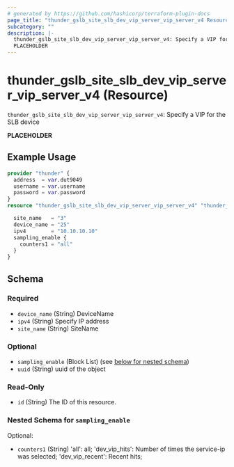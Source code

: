 ```yaml
---
# generated by https://github.com/hashicorp/terraform-plugin-docs
page_title: "thunder_gslb_site_slb_dev_vip_server_vip_server_v4 Resource - terraform-provider-thunder"
subcategory: ""
description: |-
  thunder_gslb_site_slb_dev_vip_server_vip_server_v4: Specify a VIP for the SLB device
  PLACEHOLDER
---
```


# thunder_gslb_site_slb_dev_vip_server_vip_server_v4 (Resource)

`thunder_gslb_site_slb_dev_vip_server_vip_server_v4`: Specify a VIP for the SLB device

__PLACEHOLDER__

## Example Usage

```terraform
provider "thunder" {
  address  = var.dut9049
  username = var.username
  password = var.password
}
resource "thunder_gslb_site_slb_dev_vip_server_vip_server_v4" "thunder_gslb_site_slb_dev_vip_server_vip_server_v4" {

  site_name   = "3"
  device_name = "25"
  ipv4        = "10.10.10.10"
  sampling_enable {
    counters1 = "all"
  }
}
```

<!-- schema generated by tfplugindocs -->
## Schema

### Required

- `device_name` (String) DeviceName
- `ipv4` (String) Specify IP address
- `site_name` (String) SiteName

### Optional

- `sampling_enable` (Block List) (see [below for nested schema](#nestedblock--sampling_enable))
- `uuid` (String) uuid of the object

### Read-Only

- `id` (String) The ID of this resource.

<a id="nestedblock--sampling_enable"></a>
### Nested Schema for `sampling_enable`

Optional:

- `counters1` (String) 'all': all; 'dev_vip_hits': Number of times the service-ip was selected; 'dev_vip_recent': Recent hits;


